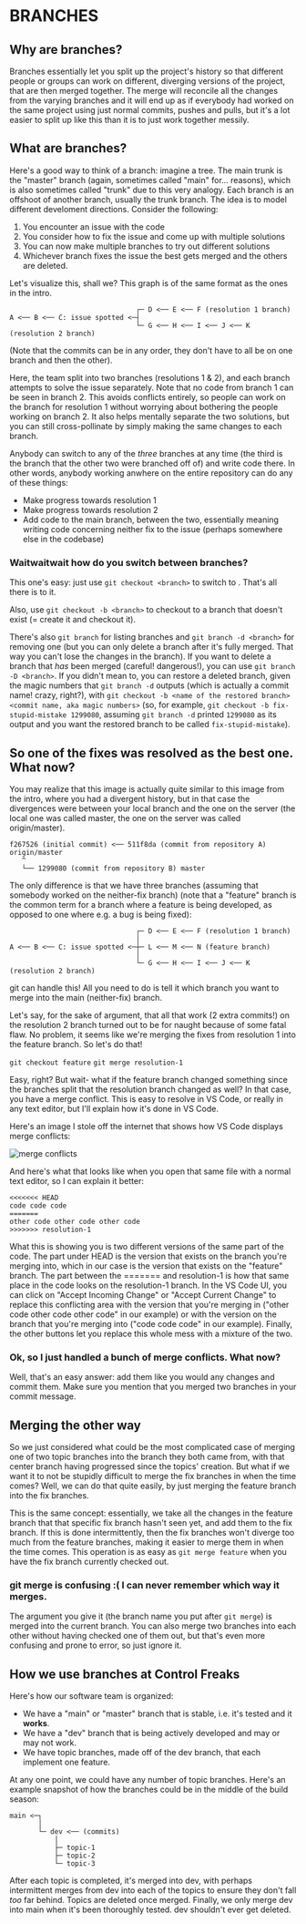 # BRANCHES

## Why are branches?

Branches essentially let you split up the project's history so that different
people or groups can work on different, diverging versions of the project, that
are then merged together. The merge will reconcile all the changes from the
varying branches and it will end up as if everybody had worked on the same
project using just normal commits, pushes and pulls, but it's a lot easier to
split up like this than it is to just work together messily.

## What are branches?

Here's a good way to think of a branch: imagine a tree. The main trunk is the
"master" branch (again, sometimes called "main" for... reasons), which is also
sometimes called "trunk" due to this very analogy. Each branch is an offshoot
of another branch, usually the trunk branch. The idea is to model different
develoment directions. Consider the following:

1. You encounter an issue with the code
2. You consider how to fix the issue and come up with multiple solutions
3. You can now make multiple branches to try out different solutions
4. Whichever branch fixes the issue the best gets merged and the others are
   deleted.

Let's visualize this, shall we? This graph is of the same format as the ones in
the intro.

```
                               ┌─ D <── E <── F (resolution 1 branch)
A <── B <── C: issue spotted <─┤
                               └─ G <── H <── I <── J <── K (resolution 2 branch)
```

(Note that the commits can be in any order, they don't have to all be on one
branch and then the other).

Here, the team split into two branches (resolutions 1 & 2), and each branch
attempts to solve the issue separately. Note that no code from branch 1 can be
seen in branch 2. This avoids conflicts entirely, so people can work on the
branch for resolution 1 without worrying about bothering the people working on
branch 2. It also helps mentally separate the two solutions, but you can still
cross-pollinate by simply making the same changes to each branch.

Anybody can switch to any of the *three* branches at any time (the third is the
branch that the other two were branched off of) and write code there. In other
words, anybody working anwhere on the entire repository can do any of these
things:

- Make progress towards resolution 1
- Make progress towards resolution 2
- Add code to the main branch, between the two, essentially meaning writing
  code concerning neither fix to the issue (perhaps somewhere else in the
  codebase)

### Waitwaitwait how do you switch between branches?

This one's easy: just use `git checkout <branch>` to switch to <branch>. That's
all there is to it.

Also, use `git checkout -b <branch>` to checkout to a branch that doesn't exist
(= create it and checkout it).

There's also `git branch` for listing branches and `git branch -d <branch>` for
removing one (but you can only delete a branch after it's fully merged. That
way you can't lose the changes in the branch). If you want to delete a branch
that *has* been merged (careful! dangerous!), you can use `git branch -D
<branch>`. If you didn't mean to, you can restore a deleted branch, given the
magic numbers that `git branch -d` outputs (which is actually a commit name!
crazy, right?), with `git checkout -b <name of the restored branch> <commit
name, aka magic numbers>` (so, for example, `git checkout -b fix-stupid-mistake
1299080`, assuming `git branch -d` printed `1299080` as its output and you want
the restored branch to be called `fix-stupid-mistake`).

## So one of the fixes was resolved as the best one. What now?

You may realize that this image is actually quite similar to this image from
the intro, where you had a divergent history, but in that case the divergences
were between your local branch and the one on the server (the local one was
called master, the one on the server was called origin/master).

```
f267526 (initial commit) <── 511f8da (commit from repository A) origin/master
   ^
   └── 1299080 (commit from repository B) master
```

The only difference is that we have three branches (assuming that somebody
worked on the neither-fix branch) (note that a "feature" branch is the common
term for a branch where a feature is being developed, as opposed to one where
e.g. a bug is being fixed):

```
                               ┌─ D <── E <── F (resolution 1 branch)
                               │
A <── B <── C: issue spotted <─┼─ L <── M <── N (feature branch)
                               │
                               └─ G <── H <── I <── J <── K (resolution 2 branch)
```

git can handle this! All you need to do is tell it which branch you want to
merge into the main (neither-fix) branch.

Let's say, for the sake of argument, that all that work (2 extra commits!) on
the resolution 2 branch turned out to be for naught because of some fatal flaw.
No problem, it seems like we're merging the fixes from resolution 1 into the
feature branch. So let's do that!

`git checkout feature`
`git merge resolution-1`

Easy, right? But wait- what if the feature branch changed something since the
branches split that the resolution branch changed as well? In that case, you
have a merge conflict. This is easy to resolve in VS Code, or really in any
text editor, but I'll explain how it's done in VS Code.

Here's an image I stole off the internet that shows how VS Code displays merge conflicts:

![merge conflicts](https://i.sstatic.net/9Yz5D.jpg)

And here's what that looks like when you open that same file with a normal text
editor, so I can explain it better:

```
<<<<<<< HEAD
code code code
=======
other code other code other code
>>>>>>> resolution-1
```

What this is showing you is two different versions of the same part of the
code. The part under HEAD is the version that exists on the branch you're
merging into, which in our case is the version that exists on the "feature"
branch. The part between the ======= and resolution-1 is how that same place in
the code looks on the resolution-1 branch. In the VS Code UI, you can click on
"Accept Incoming Change" or "Accept Current Change" to replace this conflicting
area with the version that you're merging in ("other code other code other
code" in our example) or with the version on the branch that you're merging
into ("code code code" in our example). Finally, the other buttons let you
replace this whole mess with a mixture of the two.

### Ok, so I just handled a bunch of merge conflicts. What now?

Well, that's an easy answer: add them like you would any changes and commit
them. Make sure you mention that you merged two branches in your commit
message.

## Merging the other way

So we just considered what could be the most complicated case of merging one of
two topic branches into the branch they both came from, with that center branch
having progressed since the topics' creation. But what if we want it to not be
stupidly difficult to merge the fix branches in when the time comes? Well, we
can do that quite easily, by just merging the feature branch into the fix
branches.

This is the same concept: essentially, we take all the changes in the feature
branch that that specific fix branch hasn't seen yet, and add them to the fix
branch. If this is done intermittently, then the fix branches won't diverge too
much from the feature branches, making it easier to merge them in when the time
comes. This operation is as easy as `git merge feature` when you have the fix branch currently checked out.

### git merge is confusing :( I can never remember which way it merges.

The argument you give it (the branch name you put after `git merge`) is merged
into the current branch. You can also merge two branches into each other
without having checked one of them out, but that's even more confusing and
prone to error, so just ignore it.

## How we use branches at Control Freaks

Here's how our software team is organized:

- We have a "main" or "master" branch that is stable, i.e. it's tested and it
  **works**.
- We have a "dev" branch that is being actively developed and may or may not
  work.
- We have topic branches, made off of the dev branch, that each implement one
  feature.

At any one point, we could have any number of topic branches. Here's an example snapshot of how the branches could be in the middle of the build season:

```
main <─┐
       │
       └─ dev <── (commits)
           │
           ├─ topic-1
           ├─ topic-2
           └─ topic-3
```

After each topic is completed, it's merged into dev, with perhaps intermittent
merges from dev into each of the topics to ensure they don't fall *too* far
behind. Topics are deleted once merged. Finally, we only merge dev into main when it's
been thoroughly tested. dev shouldn't ever get deleted.
